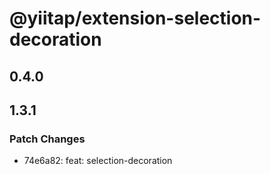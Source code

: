 # @yiitap/extension-selection-decoration

## 0.4.0

## 1.3.1

### Patch Changes

- 74e6a82: feat: selection-decoration
